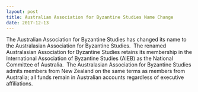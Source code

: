 ```yaml
---
layout: post
title: Australian Association for Byzantine Studies Name Change
date: 2017-12-13
---
```


The Australian Association for Byzantine Studies has changed its name to
the Australasian Association for Byzantine Studies.  The renamed
Australasian Association for Byzantine Studies retains its membership in
the International Association of Byzantine Studies (AIEB) as the
National Committee of Australia.  The Australasian Association for
Byzantine Studies admits members from New Zealand on the same terms as
members from Australia; all funds remain in Australian accounts
regardless of executive affiliations.
